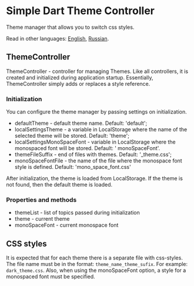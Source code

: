 # Simple Dart Theme Controller

Theme manager that allows you to switch css styles.

Read in other languages: [English](README.md), [Russian](README.ru.md).

## ThemeController

ThemeController - controller for managing Themes. Like all controllers, it is created and initialized during application
startup.
Essentially, ThemeController simply adds or replaces a style reference.

### Initialization

You can configure the theme manager by passing settings on initialization.

- defaultTheme - default theme name. Default: 'default';
- localSettingsTheme - a variable in LocalStorage where the name of the selected theme will be stored. Default: 'theme';
- localSettingsMonoSpaceFont - variable in LocalStorage where the monospaced font will be stored. Default: '
  monoSpaceFont'.
- themeFileSuffix - end of files with themes. Default: '_theme.css';
- monoSpaceFontFile - the name of the file where the monospace font style is defined. Default: 'mono_space_font.css'

After initialization, the theme is loaded from LocalStorage. If the theme is not found, then the default theme is
loaded.

### Properties and methods

- themeList - list of topics passed during initialization
- theme - current theme
- monoSpaceFont - current monospace font

## CSS styles

It is expected that for each theme there is a separate file with css-styles. The file name must be in the
format: `theme_name_theme_sufix`. For example: `dark_theme.css`.
Also, when using the monoSpaceFont option, a style for a monospaced font must be specified.